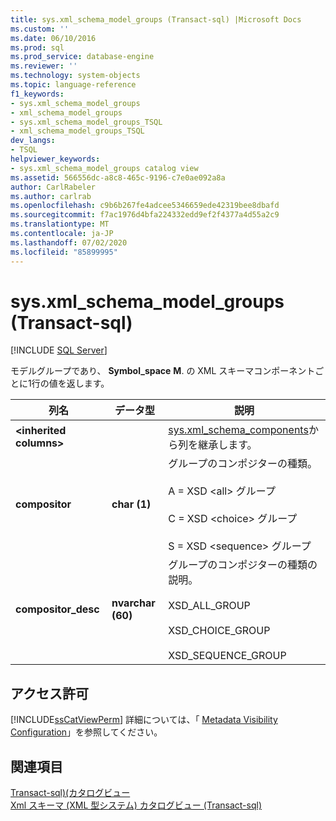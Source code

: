 ```yaml
---
title: sys.xml_schema_model_groups (Transact-sql) |Microsoft Docs
ms.custom: ''
ms.date: 06/10/2016
ms.prod: sql
ms.prod_service: database-engine
ms.reviewer: ''
ms.technology: system-objects
ms.topic: language-reference
f1_keywords:
- sys.xml_schema_model_groups
- xml_schema_model_groups
- sys.xml_schema_model_groups_TSQL
- xml_schema_model_groups_TSQL
dev_langs:
- TSQL
helpviewer_keywords:
- sys.xml_schema_model_groups catalog view
ms.assetid: 566556dc-a8c8-465c-9196-c7e0ae092a8a
author: CarlRabeler
ms.author: carlrab
ms.openlocfilehash: c9b6b267fe4adcee5346659ede42319bee8dbafd
ms.sourcegitcommit: f7ac1976d4bfa224332edd9ef2f4377a4d55a2c9
ms.translationtype: MT
ms.contentlocale: ja-JP
ms.lasthandoff: 07/02/2020
ms.locfileid: "85899995"
---
```

# <a name="sysxml_schema_model_groups-transact-sql"></a>sys.xml_schema_model_groups (Transact-sql)
[!INCLUDE [SQL Server](../../includes/applies-to-version/sqlserver.md)]

  モデルグループであり、 **Symbol_space** **M**. の XML スキーマコンポーネントごとに1行の値を返します。  
  
|列名|データ型|説明|  
|-----------------|---------------|-----------------|  
|**\<inherited columns>**||[sys.xml_schema_components](../../relational-databases/system-catalog-views/sys-xml-schema-components-transact-sql.md)から列を継承します。|  
|**compositor**|**char (1)**|グループのコンポジターの種類。<br /><br /> A = XSD \<all> グループ<br /><br /> C = XSD \<choice> グループ<br /><br /> S = XSD \<sequence> グループ|  
|**compositor_desc**|**nvarchar (60)**|グループのコンポジターの種類の説明。<br /><br /> XSD_ALL_GROUP<br /><br /> XSD_CHOICE_GROUP<br /><br /> XSD_SEQUENCE_GROUP|  
  
## <a name="permissions"></a>アクセス許可  
 [!INCLUDE[ssCatViewPerm](../../includes/sscatviewperm-md.md)] 詳細については、「 [Metadata Visibility Configuration](../../relational-databases/security/metadata-visibility-configuration.md)」を参照してください。  
  
## <a name="see-also"></a>関連項目  
 [Transact-sql&#41;&#40;カタログビュー](../../relational-databases/system-catalog-views/catalog-views-transact-sql.md)   
 [Xml スキーマ &#40;XML 型システム&#41; カタログビュー &#40;Transact-sql&#41;](../../relational-databases/system-catalog-views/xml-schemas-xml-type-system-catalog-views-transact-sql.md)  
  
  

